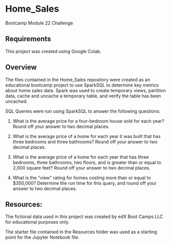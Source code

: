 # Home_Sales
Bootcamp Module 22 Challenge

## Requirements
This project was created using Google Colab.

## Overview

The files contained in the Home_Sales repository were created as an educational bootcamp project to use SparkSQL to determine key metrics about home sales data. Spark was used to create temporary views, partition data, cache and uncache a temporary table, and verify the table has been uncached.

SQL Queries were run using SparkSQL to answer the following questions:

1. What is the average price for a four-bedroom house sold for each year? Round off your answer to two decimal places.

2. What is the average price of a home for each year it was built that has three bedrooms and three bathrooms? Round off your answer to two decimal places.

3. What is the average price of a home for each year that has three bedrooms, three bathrooms, two floors, and is greater than or equal to 2,000 square feet? Round off your answer to two decimal places.

4. What is the "view" rating for homes costing more than or equal to $350,000? Determine the run time for this query, and round off your answer to two decimal places.

## Resources:

The fictional data used in this project was created by edX Boot Camps LLC for educational purposes only.

The starter file contained in the Resources folder was used as a starting point for the Jupyter Notebook file.

